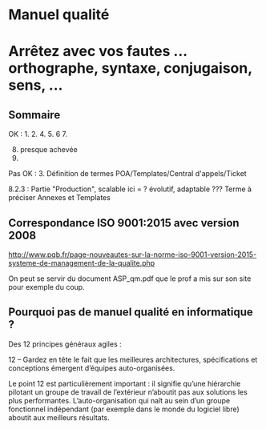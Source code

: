 # Manuel qualité

# Arrêtez avec vos fautes ... orthographe, syntaxe, conjugaison, sens, ... 


## Sommaire

OK :
1.
2.
4.
5.
6
7.

8. presque achevée
9.

Pas OK :
3. Définition de termes POA/Templates/Central d'appels/Ticket


8.2.3 : Partie "Production", scalable ici = ? évolutif, adaptable ??? Terme à préciser
Annexes et Templates

## Correspondance ISO 9001:2015 avec version 2008
http://www.pqb.fr/page-nouveautes-sur-la-norme-iso-9001-version-2015-systeme-de-management-de-la-qualite.php

On peut se servir du document ASP_qm.pdf que le prof a mis sur son site pour exemple du coup.

## Pourquoi pas de manuel qualité en informatique ?

Des 12 principes généraux agiles :

12 – Gardez en tête le fait que les meilleures architectures, spécifications et conceptions émergent d’équipes auto-organisées.

Le point 12 est particulièrement important : il signifie qu’une hiérarchie
pilotant un groupe de travail de l’extérieur n’aboutit pas aux solutions les
plus performantes. L’auto-organisation qui naît au sein d’un groupe fonctionnel
indépendant (par exemple dans le monde du logiciel libre) aboutit aux meilleurs
résultats.
